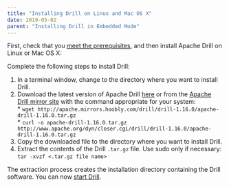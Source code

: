 ```yaml
---
title: "Installing Drill on Linux and Mac OS X"
date: 2019-05-02
parent: "Installing Drill in Embedded Mode"
---
```

First, check that you [meet the prerequisites]({{site.baseurl}}/docs/embedded-mode-prerequisites), and then install Apache Drill on Linux or Mac OS X:

Complete the following steps to install Drill:  

1. In a terminal window, change to the directory where you want to install Drill.  
2. Download the latest version of Apache Drill [here](http://apache.mirrors.hoobly.com/drill/drill-1.16.0/apache-drill-1.16.0.tar.gz) or from the [Apache Drill mirror site](http://www.apache.org/dyn/closer.cgi/drill/drill-1.16.0/apache-drill-1.16.0.tar.gz) with the command appropriate for your system:  
       * `wget http://apache.mirrors.hoobly.com/drill/drill-1.16.0/apache-drill-1.16.0.tar.gz`  
       * `curl -o apache-drill-1.16.0.tar.gz http://www.apache.org/dyn/closer.cgi/drill/drill-1.16.0/apache-drill-1.16.0.tar.gz`  
3. Copy the downloaded file to the directory where you want to install Drill.  
4. Extract the contents of the Drill `.tar.gz` file. Use sudo only if necessary:  
`tar -xvzf <.tar.gz file name>`  

The extraction process creates the installation directory containing the Drill software. You can now [start Drill]({{site.baseurl}}/docs/starting-drill-on-linux-and-mac-os-x).

